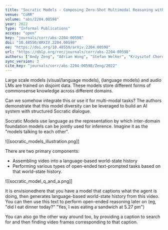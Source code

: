 ```yaml
---
title: "Socratic Models - Composing Zero-Shot Multimodal Reasoning with Language."
venue: "CoRR"
volume: "abs/2204.00598"
year: 2022
type: "Informal Publications"
access: "open"
key: "journals/corr/abs-2204-00598"
doi: "10.48550/ARXIV.2204.00598"
ee: "https://doi.org/10.48550/arXiv.2204.00598"
url: "https://dblp.org/rec/journals/corr/abs-2204-00598"
authors: ["Andy Zeng", "Adrian Wong", "Stefan Welker", "Krzysztof Choromanski", "Federico Tombari", "Aveek Purohit", "Michael S. Ryoo", "Vikas Sindhwani", "Johnny Lee", "Vincent Vanhoucke", "Pete Florence"]
sync_version: 3
cite_key: "journals/corr/abs-2204-00598/Zeng/2022"
---
```


Large scale models (visual/language models), (language models) and audio LMs are trained on disjoint data. These models store different forms of commonsense knowledge across different domains.

Can we somehow integrate this or use it for multi-modal tasks? The authors demonstrate that this model diversity can be leveraged to build an AI system with structured Socratic dialogue.

Socratic Models use language as the representation by which inter-domain foundation models can be jointly used for inference. Imagine it as the "models talking to each other".


![[socratic_models_illustration.png]]

There are two primary components:

 - Assembling video into a language-based world-state history
 - Performing various types of open-ended text-prompted tasks based on that world-state history.

![[socratic_model_q_and_a.png]]

It is envisionedhere that you have a model that captions what the agent is doing, then generates language-based world-state history from this video. You can then use this text to perform open-ended reasoning later on (eg, "did I eat dinner today?" "Yes, I was eating a sandwich at 5.27 pm")

You can also go the other way around too, by providing a caption to search for and then finding video frames corresponding to that caption.